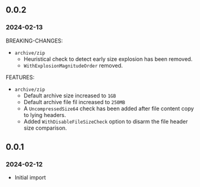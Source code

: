 ## 0.0.2

### 2024-02-13

BREAKING-CHANGES:

* `archive/zip`
  * Heuristical check to detect early size explosion has been removed.
  * `WithExplosionMagnitudeOrder` removed.

FEATURES:

* `archive/zip`
  * Default archive size increased to `1GB`
  * Default archive file fil increased to `250MB`
  * A `UncompressedSize64` check has been added after file content copy to
    lying headers.
  * Added `WithDisableFileSizeCheck` option to disarm the file header size
    comparison.

## 0.0.1

### 2024-02-12

* Initial import
